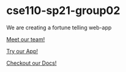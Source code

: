 # cse110-sp21-group02
We are creating a fortune telling web-app

[Meet our team!](admin/team.md)

[Try our App!](https://cse110-sp23-group02.github.io/cse110-sp23-group02/source/index.html)

[Checkout our Docs!](https://cse110-sp23-group02.github.io/cse110-sp23-group02/docs/jsdoc/index.html)
